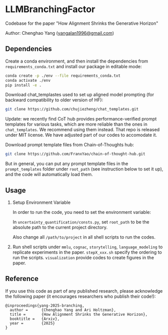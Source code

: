 # LLMBranchingFactor

Codebase for the paper "How Alignment Shrinks the Generative Horizon"

Author: Chenghao Yang (yangalan1996@gmail.com)

## Dependencies

Create a conda environment, and then install the dependencies from `requirements_conda.txt` and install our package in editable mode:
```bash
conda create -p ./env --file requirements_conda.txt
conda activate ./env
pip install -e .
```

Download chat_templastes used to set up aligned model prompting (for backward compatibility to older version of HF):
```bash
git clone https://github.com/chujiezheng/chat_templates.git
```

Update: we recently find CoT hub provides performance-verified prompt templates for various tasks, which are more reliable than the ones in `chat_templates`. 
We recommend using them instead. That repo is released under MIT license. We have adjusted part of our codes to accomodate it.  

Download prompt template files from Chain-of-Thoughts hub:
```bash
git clone https://github.com/FranxYao/chain-of-thought-hub.git
```
But in general, you can put any prompt template files in the `prompt_templates` folder under `root_path` (see instruction below to set it up), and the code will automatically load them.

## Usage
1. Setup Environment Variable

    In order to run the code, you need to set the environment variable:

    In `uncertainty_quantification/consts.py`, set `root_path` to be the absolute path to the current project directory.

    Also change all `/path/to/project` in all shell scripts to run the codes.

2. Run shell scripts under `mmlu`, `cognac`, `storytelling`, `language_modeling` to replicate experiments in the paper. `stepX_xxx.sh` specify the ordering to run the scripts. `visualization` provide codes to create figures in the paper.

## Reference
If you use this code as part of any published research, please acknowledge the following paper (it encourages researchers who publish their code!):

```
@inproceedings{yang-2025-branching,
  author =      {Chenghao Yang and Ari Holtzman},
  title =       {How Alignment Shrinks the Generative Horizon},
  booktitle =   {Arxiv},
  year =        {2025}
}
```
